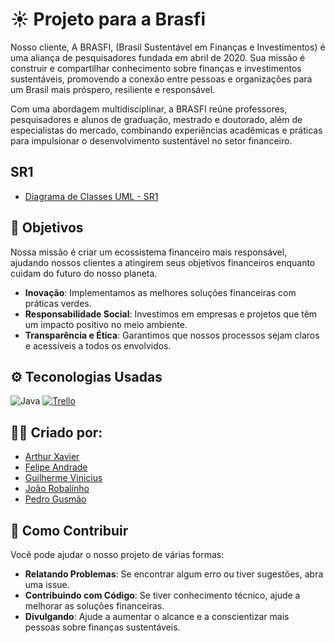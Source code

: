 
# ☀️ Projeto para a Brasfi

Nosso cliente, A BRASFI, (Brasil Sustentável em Finanças e Investimentos) é uma aliança de pesquisadores fundada em abril de 2020. Sua missão é construir e compartilhar conhecimento sobre finanças e investimentos sustentáveis, promovendo a conexão entre pessoas e organizações para um Brasil mais próspero, resiliente e responsável.

Com uma abordagem multidisciplinar, a BRASFI reúne professores, pesquisadores e alunos de graduação, mestrado e doutorado, além de especialistas do mercado, combinando experiências acadêmicas e práticas para impulsionar o desenvolvimento sustentável no setor financeiro.

## SR1

- [Diagrama de Classes UML - SR1](https://lucid.app/lucidchart/f6cb28ee-c956-4cb7-9649-154ae0e29656/edit?viewport_loc=-7468%2C-9705%2C4377%2C2210%2C0_0&invitationId=inv_acaf2bc2-96c4-4108-922d-b1287a485501)

## 🌱 Objetivos

Nossa missão é criar um ecossistema financeiro mais responsável, ajudando nossos clientes a atingirem seus objetivos financeiros enquanto cuidam do futuro do nosso planeta.

- **Inovação**: Implementamos as melhores soluções financeiras com práticas verdes.
- **Responsabilidade Social**: Investimos em empresas e projetos que têm um impacto positivo no meio ambiente.
- **Transparência e Ética**: Garantimos que nossos processos sejam claros e acessíveis a todos os envolvidos.

## ⚙️ Teconologias Usadas

![Java](https://img.shields.io/badge/Java-ED8B00?style=for-the-badge&logo=java&logoColor=white)
[![Trello](https://img.shields.io/badge/Trello-0052CC?style=for-the-badge&logo=trello&logoColor=white)](https://trello.com/b/SEU_BOARD_ID)

## 🙋‍♂️ Criado por:

- [Arthur Xavier](https://github.com/arthurxavi)
- [Felipe Andrade](https://github.com/felipeandrader)
- [Guilherme Vinicius](https://github.com/GuilhermeRangel1)
- [João Robalinho](https://github.com/JRobalinho)
- [Pedro Gusmão](https://github.com/pedroguswander)

## 🔧 Como Contribuir

Você pode ajudar o nosso projeto de várias formas:

- **Relatando Problemas**: Se encontrar algum erro ou tiver sugestões, abra uma issue.
- **Contribuindo com Código**: Se tiver conhecimento técnico, ajude a melhorar as soluções financeiras.
- **Divulgando**: Ajude a aumentar o alcance e a conscientizar mais pessoas sobre finanças sustentáveis.

